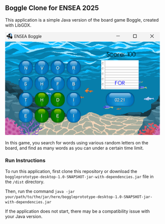 ## Boggle Clone for ENSEA 2025

This application is a simple Java version of the board game Boggle, created with LibGDX.

![img.png](boggleprototype/util/screenshot1.png)

In this game, you search for words using various random letters on the board, and find as many words as you can under a certain time limit.

### Run Instructions

To run this application, first clone this repository or download the `boggleprototype-desktop-1.0-SNAPSHOT-jar-with-dependencies.jar` file in the `/dist` directory.

Then, run the command `java -jar your/path/to/the/jar/here/boggleprototype-desktop-1.0-SNAPSHOT-jar-with-dependencies.jar`

If the application does not start, there may be a compatibility issue with your Java version.
